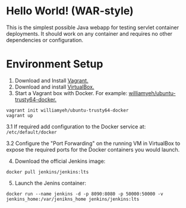 Hello World! (WAR-style)
===============

This is the simplest possible Java webapp for testing servlet container deployments.  It should work on any container and requires no other dependencies or configuration.

Environment Setup
===============
1. Download and Install [Vagrant.](https://www.vagrantup.com/downloads.html)
2. Download and install [VirtualBox.](https://www.virtualbox.org/wiki/Downloads)
3. Start a Vagrant box with Docker. For example: [williamyeh/ubuntu-trusty64-docker.](https://app.vagrantup.com/williamyeh/boxes/ubuntu-trusty64-docker)
  ```
  vagrant init williamyeh/ubuntu-trusty64-docker
  vagrant up
  ```
  3.1 If required add configuration to the Docker service at: ```/etc/default/docker```

  3.2 Configure the "Port Forwarding" on the running VM in VirtualBox to expose the required ports for the Docker containers you would launch.

4. Download the official Jenkins image:
  ```
  docker pull jenkins/jenkins:lts
  ```
5. Launch the Jenins container:
  ```
  docker run --name jenkins -d -p 8090:8080 -p 50000:50000 -v jenkins_home:/var/jenikns_home jenkins/jenkins:lts
  ```
